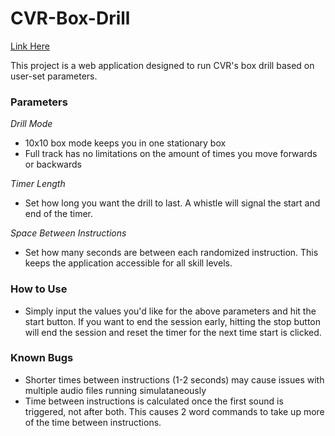 # CVR-Box-Drill
[Link Here](https://kar5326.github.io/CVR-Box-Drill/)

This project is a web application designed to run CVR's box drill based on user-set parameters.

### Parameters
*Drill Mode*
- 10x10 box mode keeps you in one stationary box
- Full track has no limitations on the amount of times you move forwards or backwards

*Timer Length*
- Set how long you want the drill to last. A whistle will signal the start and end of the timer.

*Space Between Instructions*
- Set how many seconds are between each randomized instruction. This keeps the application accessible for all skill levels. 

### How to Use
- Simply input the values you'd like for the above parameters and hit the start button. If you want to end the session early, hitting the stop button will end the session and reset the timer for the next time start is clicked.

### Known Bugs
- Shorter times between instructions (1-2 seconds) may cause issues with multiple audio files running simulataneously
- Time between instructions is calculated once the first sound is triggered, not after both. This causes 2 word commands to take up more of the time between instructions.
